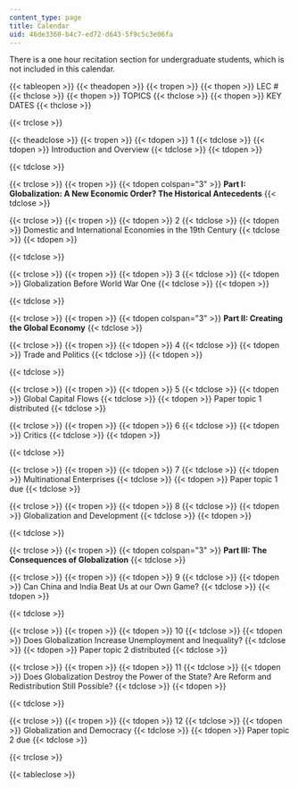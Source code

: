 ```yaml
---
content_type: page
title: Calendar
uid: 46de3360-b4c7-ed72-d643-5f9c5c3e06fa
---
```


There is a one hour recitation section for undergraduate students, which is not included in this calendar.

{{< tableopen >}}
{{< theadopen >}}
{{< tropen >}}
{{< thopen >}}
LEC #
{{< thclose >}}
{{< thopen >}}
TOPICS
{{< thclose >}}
{{< thopen >}}
KEY DATES
{{< thclose >}}

{{< trclose >}}

{{< theadclose >}}
{{< tropen >}}
{{< tdopen >}}
1
{{< tdclose >}}
{{< tdopen >}}
Introduction and Overview
{{< tdclose >}}
{{< tdopen >}}

{{< tdclose >}}

{{< trclose >}}
{{< tropen >}}
{{< tdopen colspan="3" >}}
**Part I: Globalization: A New Economic Order? The Historical Antecedents**
{{< tdclose >}}

{{< trclose >}}
{{< tropen >}}
{{< tdopen >}}
2
{{< tdclose >}}
{{< tdopen >}}
Domestic and International Economies in the 19th Century
{{< tdclose >}}
{{< tdopen >}}

{{< tdclose >}}

{{< trclose >}}
{{< tropen >}}
{{< tdopen >}}
3
{{< tdclose >}}
{{< tdopen >}}
Globalization Before World War One
{{< tdclose >}}
{{< tdopen >}}

{{< tdclose >}}

{{< trclose >}}
{{< tropen >}}
{{< tdopen colspan="3" >}}
**Part II: Creating the Global Economy**
{{< tdclose >}}

{{< trclose >}}
{{< tropen >}}
{{< tdopen >}}
4
{{< tdclose >}}
{{< tdopen >}}
Trade and Politics
{{< tdclose >}}
{{< tdopen >}}

{{< tdclose >}}

{{< trclose >}}
{{< tropen >}}
{{< tdopen >}}
5
{{< tdclose >}}
{{< tdopen >}}
Global Capital Flows
{{< tdclose >}}
{{< tdopen >}}
Paper topic 1 distributed
{{< tdclose >}}

{{< trclose >}}
{{< tropen >}}
{{< tdopen >}}
6
{{< tdclose >}}
{{< tdopen >}}
Critics
{{< tdclose >}}
{{< tdopen >}}

{{< tdclose >}}

{{< trclose >}}
{{< tropen >}}
{{< tdopen >}}
7
{{< tdclose >}}
{{< tdopen >}}
Multinational Enterprises
{{< tdclose >}}
{{< tdopen >}}
Paper topic 1 due
{{< tdclose >}}

{{< trclose >}}
{{< tropen >}}
{{< tdopen >}}
8
{{< tdclose >}}
{{< tdopen >}}
Globalization and Development
{{< tdclose >}}
{{< tdopen >}}

{{< tdclose >}}

{{< trclose >}}
{{< tropen >}}
{{< tdopen colspan="3" >}}
**Part III: The Consequences of Globalization**
{{< tdclose >}}

{{< trclose >}}
{{< tropen >}}
{{< tdopen >}}
9
{{< tdclose >}}
{{< tdopen >}}
Can China and India Beat Us at our Own Game?
{{< tdclose >}}
{{< tdopen >}}

{{< tdclose >}}

{{< trclose >}}
{{< tropen >}}
{{< tdopen >}}
10
{{< tdclose >}}
{{< tdopen >}}
Does Globalization Increase Unemployment and Inequality?
{{< tdclose >}}
{{< tdopen >}}
Paper topic 2 distributed
{{< tdclose >}}

{{< trclose >}}
{{< tropen >}}
{{< tdopen >}}
11
{{< tdclose >}}
{{< tdopen >}}
Does Globalization Destroy the Power of the State? Are Reform and Redistribution Still Possible?
{{< tdclose >}}
{{< tdopen >}}

{{< tdclose >}}

{{< trclose >}}
{{< tropen >}}
{{< tdopen >}}
12
{{< tdclose >}}
{{< tdopen >}}
Globalization and Democracy
{{< tdclose >}}
{{< tdopen >}}
Paper topic 2 due
{{< tdclose >}}

{{< trclose >}}

{{< tableclose >}}